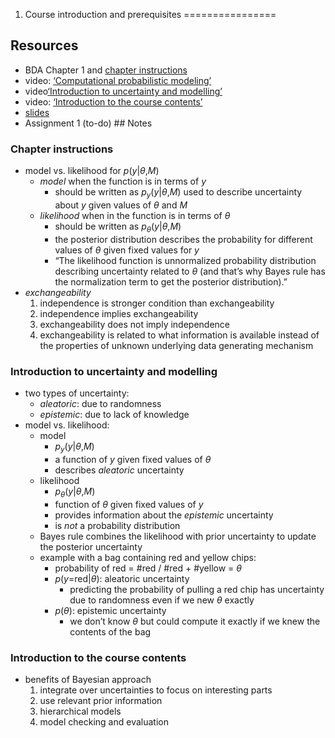 001. Course introduction and prerequisites
================

## Resources

-   BDA Chapter 1 and [chapter
    instructions](../reading-instructions/BDA-notes-ch1.pdf)
-   video: [‘Computational probabilistic
    modeling’](https://www.youtube.com/watch?v=ukE5aqdoLZI)
-   video[‘Introduction to uncertainty and
    modelling’](https://aalto.cloud.panopto.eu/Panopto/Pages/Viewer.aspx?id=d841f429-9c3d-4d24-8228-a9f400efda7b)
-   video: [‘Introduction to the course
    contents’](https://aalto.cloud.panopto.eu/Panopto/Pages/Viewer.aspx?id=13fc7889-cfd1-4d99-996c-a9f400f6e5a2)
-   [slides](../slides/bayes_intro.pdf)
-   Assignment 1 (to-do) ## Notes

### Chapter instructions

-   model vs. likelihood for *p*(*y*\|*θ*,*M*)
    -   *model* when the function is in terms of *y*
        -   should be written as *p*<sub>*y*</sub>(*y*\|*θ*,*M*) used to
            describe uncertainty about *y* given values of *θ* and *M*
    -   *likelihood* when in the function is in terms of *θ*
        -   should be written as *p*<sub>*θ*</sub>(*y*\|*θ*,*M*)
        -   the posterior distribution describes the probability for
            different values of *θ* given fixed values for *y*
        -   “The likelihood function is unnormalized probability
            distribution describing uncertainty related to *θ* (and
            that’s why Bayes rule has the normalization term to get the
            posterior distribution).”
-   *exchangeability*
    1.  independence is stronger condition than exchangeability
    2.  independence implies exchangeability
    3.  exchangeability does not imply independence
    4.  exchangeability is related to what information is available
        instead of the properties of unknown underlying data generating
        mechanism

### Introduction to uncertainty and modelling

-   two types of uncertainty:
    -   *aleatoric*: due to randomness
    -   *epistemic*: due to lack of knowledge
-   model vs. likelihood:
    -   model
        -   *p*<sub>*y*</sub>(*y*\|*θ*,*M*)
        -   a function of *y* given fixed values of *θ*
        -   describes *aleatoric* uncertainty
    -   likelihood
        -   *p*<sub>*θ*</sub>(*y*\|*θ*,*M*)
        -   function of *θ* given fixed values of *y*
        -   provides information about the *epistemic* uncertainty
        -   is *not* a probability distribution
    -   Bayes rule combines the likelihood with prior uncertainty to
        update the posterior uncertainty
    -   example with a bag containing red and yellow chips:
        -   probability of red = #red / #red + #yellow = *θ*
        -   *p*(*y*=red\|*θ*): aleatoric uncertainty
            -   predicting the probability of pulling a red chip has
                uncertainty due to randomness even if we new *θ* exactly
        -   *p*(*θ*): epistemic uncertainty
            -   we don’t know *θ* but could compute it exactly if we
                knew the contents of the bag

### Introduction to the course contents

-   benefits of Bayesian approach
    1.  integrate over uncertainties to focus on interesting parts
    2.  use relevant prior information
    3.  hierarchical models
    4.  model checking and evaluation
